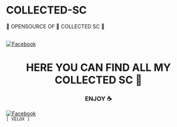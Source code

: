 # COLLECTED-SC
🎉 OPENSOURCE OF 💖 COLLECTED SC 🎉



<b></b><br> [![Facebook](https://img.shields.io/badge/Facebook-VELOX-blue?style=flat-square&logo=facebook)](https://www.facebook.com/V3L0X.ME)<br>

<h1 align="center"> HERE YOU CAN FIND ALL MY COLLECTED SC 🌟 </h1>

<h3 align="center"> ENJOY ☕ </h3>


[![Facebook](https://img.shields.io/badge/Facebook-VELOX-blue?style=flat-square&logo=facebook)](https://www.facebook.com/V3L0X.ME)</br>
` [ VELOX ] `
